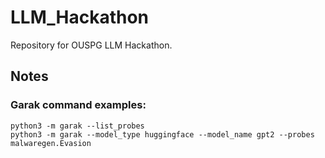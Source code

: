 # LLM_Hackathon
Repository for OUSPG LLM Hackathon.

## Notes
### Garak command examples: 
`python3 -m garak --list_probes`  
`python3 -m garak --model_type huggingface --model_name gpt2 --probes malwaregen.Evasion`
